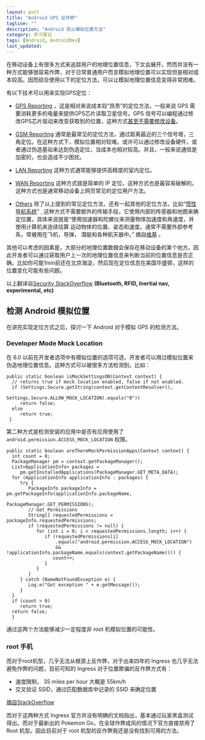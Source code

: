 ```yaml
---
layout: post
title: "Android GPS 反作弊"
tagline: ""
description: "Android 防止模拟位置方法"
category: 学习笔记
tags: [Android, AndroidDev]
last_updated: 
---
```


在移动设备上有很多方式来追踪用户的地理位置信息，下文会展开。然而并没有一种方式能够很容易作弊，对于日常普通用户而言模拟地理位置可以实现但是相对成本较高。因而综合使用以下的定位方法，可以让模拟地理位置信息变得非常困难。

有以下技术可以用来实现GPS定位：

- [GPS Reporting](http://en.wikipedia.org/wiki/GPS_tracking_unit)  ，这是相对来说成本较“昂贵”的定位方法，一般来说 GPS 需要消耗更多的电量来提供GPS芯片读取卫星信号。GPS 信号可以编程通过修改GPS芯片驱动来改变获取到的位置，这种方式[甚至不需要修改设备](http://www.ae.utexas.edu/news/features/todd-humphreys-research-team-demonstrates-first-successful-gps-spoofing-of-uav)。

- [GSM Reporting](http://en.wikipedia.org/wiki/Mobile_phone_tracking) 通常是最常见的定位方法，通过距离最近的三个信号塔，三角定位。在这种方式下，模拟位置相对较难。或许可以通过修改设备硬件，或者通过伪造基站来达到伪造定位，当成本也相对较高。并且，一般来说通信是加密的，也会造成不少困扰。

- [LAN Reporting](http://www.google.com/url?sa=t&rct=j&q=&esrc=s&source=web&cd=2&ved=0CCcQFjAB&url=http%3A%2F%2Fweb.cs.wpi.edu%2F~emmanuel%2FMQPs%2Flocus%2FLocus_MQP_Report.pdf&ei=2QbqU8afFOfjsATTiIGQBQ&usg=AFQjCNGOu_RWdAY3WiY93gC5d6jM-GqsGQ&sig2=p8bbtX2LgfGfg1Tqu6YqHA&bvm=bv.72676100,d.cWc&cad=rja) 这种方式通常能够提供高精度的室内定位。

- [WAN Reporting](http://www.webtorials.com/content/2012/07/tracking-hackers-down---then-striking-back.html) 这种方式就是简单的 IP 定位，这种方式也是最容易破解的。这种方式也是通常移动设备上网页常见的定位用户方法。

- [Others](http://en.wikipedia.org/wiki/Location-based_service#Control_plane_locating) 除了以上提到的常见定位方法，还有一起其他的定位方法，比如“[惯性导航系统](http://en.wikipedia.org/wiki/Inertial_navigation_system)” , 这种方式不需要额外的传输手段，它使用内部的传感器和地图来确定位置，具体来说就是“使用加速器和陀螺仪来测量物体加速度和角速度，并使用计算机来连续估算 运动物体的位置、姿态和速度。通常不需要外部参考系，常被用在飞机，导弹， 潜艇和各种航天器中。” 摘自[维基](https://zh.wikipedia.org/wiki/%E6%83%AF%E6%80%A7%E5%AF%BC%E8%88%AA%E7%B3%BB%E7%BB%9F) 。

其他可以考虑的因素是，大部分的地理位置数据会保存在移动设备的某个地方。因此开发者可以通过获取用户上一次的地理位置信息来判断当前的位置信息是否正确。比如你可能1min前还在北京海淀，然后现在定位信息在美国华盛顿，这样的位置变化可能有些问题。

以上翻译自[Security StackOverflow](http://security.stackexchange.com/a/65215/112050) **(Bluetooth, RFID, Inertial nav, experimental, etc)** 



## 检测 Android 模拟位置

在讲完实现定位方式之后，探讨一下 Android 对于模拟 GPS 的检测方法。 



### Developer Mode Mock Location

在 6.0 以前在开发者选项中有模拟位置的选项可选，开发者可以用过模拟位置来伪造地理位置信息。这种方式可以被很多方法检测到。比如：

    public static boolean isMockSettingsON(Context context) {
      // returns true if mock location enabled, false if not enabled.
      if (Settings.Secure.getString(context.getContentResolver(),
                                    Settings.Secure.ALLOW_MOCK_LOCATION).equals("0"))
         return false;
      else
         return true;
     }

第二种方式是检测安装的应用中是否有应用使用了 `android.permission.ACCESS_MOCK_LOCATION` 权限。

    public static boolean areThereMockPermissionApps(Context context) {
      int count = 0;
      PackageManager pm = context.getPackageManager();
      List<ApplicationInfo> packages =
         pm.getInstalledApplications(PackageManager.GET_META_DATA);
      for (ApplicationInfo applicationInfo : packages) {
         try {
            PackageInfo packageInfo = pm.getPackageInfo(applicationInfo.packageName,
                                                        PackageManager.GET_PERMISSIONS);
            // Get Permissions
            String[] requestedPermissions = packageInfo.requestedPermissions;
            if (requestedPermissions != null) {
               for (int i = 0; i < requestedPermissions.length; i++) {
                  if (requestedPermissions[i]
                      .equals("android.permission.ACCESS_MOCK_LOCATION")
                      && !applicationInfo.packageName.equals(context.getPackageName())) {
                     count++;
                  }
               }
            }
         } catch (NameNotFoundException e) {
            Log.e("Got exception " + e.getMessage());
         }
      }
      if (count > 0)
         return true;
      return false;
      }

通过这两个方法能够减少一定程度非 root 机模拟位置的可能性。



### root 手机

而对于root机型，几乎无法从根源上反作弊，对于出来四年的 Ingress 也几乎无法避免作弊的问题，目前可知的 Ingress 对于位置欺骗的反作弊方式有：

- 速度限制， 35 miles per hour 大概是 55km/h 
- 交叉验证 SSID，通过匹配数据库中记录的 SSID 来确定位置

[摘自StackOverflow](http://stackoverflow.com/a/16776891/1820217)

而对于这两种方式 Ingress 官方并没有明确的文档指出，基本通过玩家黑盒测试得出。而对于最新出的 Pokemon Go，在全球作弊成风的情况下官方直接禁用了 Root 机型。因此目前对于 root 机型的反作弊我还是没有找到可用的方法。


